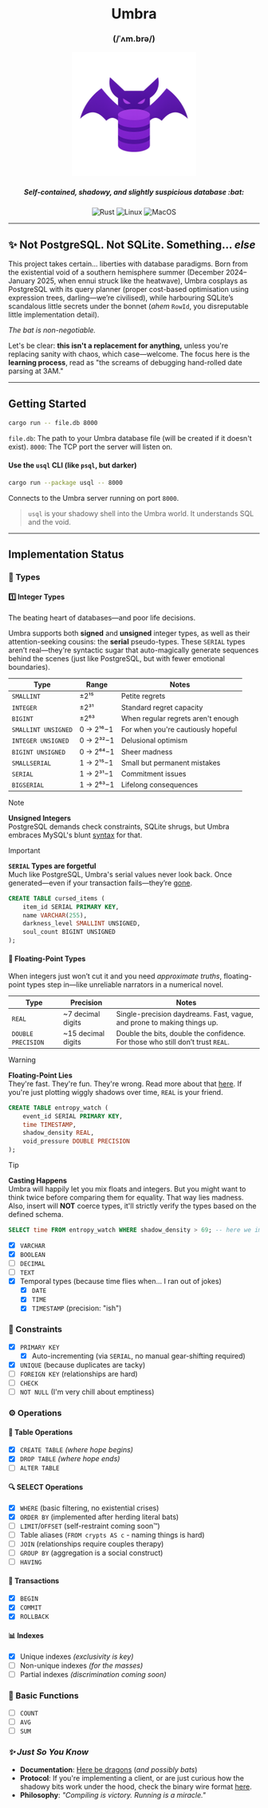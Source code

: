 <div align="center">
    <h1>Umbra</h1>
    <h3>(/ˈʌm.brə/)</h3>
    <img alt="Logo" src=".github/umbra-icon.png" width="250" height="250" />
    <h5>Self-contained, shadowy, and slightly suspicious database :bat: </h5>

![Rust](https://img.shields.io/badge/rust-00?style=for-the-badge&logo=rust&color=d62828&link=https%3A%2F%2Fwww.rust-lang.org)
![Linux](https://img.shields.io/badge/linux-0?style=for-the-badge&logo=linux&logoColor=fff&color=f77f00)
![MacOS](https://img.shields.io/badge/macos-0?style=for-the-badge&logo=macos&logoColor=fff&color=313244)

</div>

---

## ✨ Not PostgreSQL. Not SQLite. Something... _else_

This project takes certain... liberties with database paradigms. Born from the existential void of a southern hemisphere
summer (December 2024–January 2025, when ennui struck like the heatwave), Umbra cosplays as PostgreSQL with its query
planner (proper cost-based optimisation using expression trees, darling—we’re civilised), while harbouring SQLite’s
scandalous little secrets under the bonnet (_ahem_ `RowId`, you disreputable little implementation detail).

_The bat is non-negotiable._

Let's be clear: **this isn't a replacement for anything,** unless you're replacing sanity with chaos, which
case—welcome. The focus here is the **learning process**, read as "the screams of debugging hand-rolled date parsing at
3AM."

---

## Getting Started

```bash
cargo run -- file.db 8000
```

`file.db`: The path to your Umbra database file (will be created if it doesn't exist).
`8000`: The TCP port the server will listen on.

#### Use the `usql` CLI (like `psql`, but darker)

```bash
cargo run --package usql -- 8000
```

Connects to the Umbra server running on port `8000`.

> `usql` is your shadowy shell into the Umbra world. It understands SQL and the void.

---

## Implementation Status

### 🧾 Types

#### :one: **Integer Types**

The beating heart of databases—and poor life decisions.

Umbra supports both **signed** and **unsigned** integer types, as well as their attention-seeking cousins: the **serial** pseudo-types. These `SERIAL` types aren’t real—they're syntactic sugar that auto-magically generate sequences behind the scenes (just like PostgreSQL, but with fewer emotional boundaries).

| Type                 | Range       | Notes                                         |
|----------------------|-------------|-----------------------------------------------|
| `SMALLINT`           | ±2¹⁵        | Petite regrets                                |
| `INTEGER`          | ±2³¹      | Standard regret capacity                      |
| `BIGINT`             | ±2⁶³        | When regular regrets aren't enough                             |
| `SMALLINT UNSIGNED`  | 0 → 2¹⁶−1   | For when you're cautiously hopeful            |
| `INTEGER UNSIGNED`   | 0 → 2³²−1   | Delusional optimism                           |
| `BIGINT UNSIGNED`    | 0 → 2⁶⁴−1   | Sheer madness                                 |
| `SMALLSERIAL`        | 1 → 2¹⁵−1   | Small but permanent mistakes    |
| `SERIAL`             | 1 → 2³¹−1   | Commitment issues               |
| `BIGSERIAL`          | 1 → 2⁶³−1   | Lifelong consequences            |

> [!NOTE]  
> **Unsigned Integers**  
> PostgreSQL demands check constraints, SQLite shrugs, but Umbra embraces MySQL's blunt [syntax](https://dev.mysql.com/doc/refman/8.4/en/numeric-type-syntax.html) for that.

> [!IMPORTANT]  
> **`SERIAL` Types are forgetful**  
> Much like PostgreSQL, Umbra's serial values never look back. 
> Once generated—even if your transaction fails—they’re [gone](https://www.postgresql.org/docs/17/functions-sequence.html).

```sql
CREATE TABLE cursed_items (
    item_id SERIAL PRIMARY KEY,
    name VARCHAR(255),
    darkness_level SMALLINT UNSIGNED,
    soul_count BIGINT UNSIGNED
);
```

#### :1234: **Floating-Point Types**

When integers just won’t cut it and you need *approximate truths*, floating-point types step in—like unreliable narrators in a numerical novel.

| Type             | Precision              | Notes                                                                 |
|------------------|-------------------------|-----------------------------------------------------------------------|
| `REAL`             | ~7 decimal digits       | Single-precision daydreams. Fast, vague, and prone to making things up. |
| `DOUBLE PRECISION` | ~15 decimal digits      | Double the bits, double the confidence. For those who still don’t trust `REAL`. |

> [!WARNING]  
> **Floating-Point Lies**  
> They're fast. They're fun. They're wrong. Read more about that [here](https://medium.com/@Carl_Maxwell/understanding-f32-floating-point-9d7e3604ab97).
> If you're just plotting wiggly shadows over time, `REAL` is your friend.

```sql
CREATE TABLE entropy_watch (
    event_id SERIAL PRIMARY KEY,
    time TIMESTAMP,
    shadow_density REAL,
    void_pressure DOUBLE PRECISION
);
```

> [!TIP]  
> **Casting Happens**  
> Umbra will happily let you mix floats and integers. But you might want to think twice before comparing them for equality. That way lies madness.
> Also, insert will **NOT** coerce types, it'll strictly verify the types based on the defined schema.

```sql
SELECT time FROM entropy_watch WHERE shadow_density > 69; -- here we implicitly cast 69 to a float, so you can query without hustle
```

- [x] `VARCHAR`
- [x] `BOOLEAN`
- [ ] `DECIMAL`
- [ ] `TEXT`
- [x] Temporal types (because time flies when... I ran out of jokes)
    - [x] `DATE`
    - [x] `TIME`
    - [x] `TIMESTAMP` (precision: "ish")

### 🔗 Constraints
- [x] `PRIMARY KEY`
  - [x] Auto-incrementing (via `SERIAL`, no manual gear-shifting required)
- [x] `UNIQUE` (because duplicates are tacky)
- [ ] `FOREIGN KEY` (relationships are hard)
- [ ] `CHECK`
- [ ] `NOT NULL` (I'm very chill about emptiness)

### ⚙️ Operations
#### 💼 **Table Operations**
- [x] `CREATE TABLE` *(where hope begins)*
- [x] `DROP TABLE` *(where hope ends)*
- [ ] `ALTER TABLE`

#### 🔍 SELECT Operations
- [x] `WHERE` (basic filtering, no existential crises)
- [x] `ORDER BY` (implemented after herding literal bats)
- [ ] `LIMIT`/`OFFSET` (self-restraint coming soon™)
- [ ] Table aliases (`FROM crypts AS c` - naming things is hard)
- [ ] `JOIN` (relationships require couples therapy)
- [ ] `GROUP BY` (aggregation is a social construct)
- [ ] `HAVING` 

#### 💸 **Transactions**
- [x] `BEGIN` 
- [x] `COMMIT` 
- [x] `ROLLBACK`

#### 📊 **Indexes**
- [x] Unique indexes *(exclusivity is key)*
- [ ] Non-unique indexes *(for the masses)*
- [ ] Partial indexes *(discrimination coming soon)*

### 🧮 Basic Functions
- [ ] `COUNT`
- [ ] `AVG`
- [ ] `SUM`

### *✨ Just So You Know*

- **Documentation**: [Here be dragons](https://ruancampello.github.io/umbra-documentation/) (*and possibly bats*)
- **Protocol**: If you're implementing a client, or are just curious how the shadowy bits work under the hood, check the binary wire format [here](./PROTOCOL.md).
- **Philosophy**: *"Compiling is victory. Running is a miracle."*

